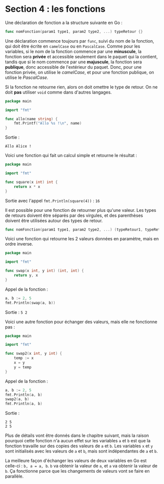 # Section 4 : les fonctions

Une déclaration de fonction a la structure suivante en Go :

```go
func nomFonction(param1 type1, param2 type2, ...) typeRetour {}
```

Une déclaration commence toujours par `func`, suivi du nom de la fonction, qui doit être écrite en `camelCase` ou
en `PascalCase`. Comme pour les variables, si le nom de la fonction commence par une **minuscule**, la fonction sera
**privée** et accessible seulement dans le paquet qui la contient, tandis que si le nom commence par une **majuscule**,
la fonction sera **publique**, donc accessible de l'extérieur du paquet. Donc, pour une fonction privée, on utilise le
_camelCase_, et pour une fonction publique, on utilise le _PascalCase_.

Si la fonction ne retourne rien, alors on doit omettre le type de retour. On ne doit **pas** utiliser `void` comme dans
d'autres langages.

```go
package main

import "fmt"

func allo(name string) {
	fmt.Printf("Allo %s !\n", name)
}
```

Sortie :

```
Allo Alice !
```

Voici une fonction qui fait un calcul simple et retourne le résultat :

```go
package main

import "fmt"

func square(x int) int {
	return x * x
}
```

Sortie avec l'appel `fmt.Println(square(4))` : `16`

Il est possible pour une fonction de retourner plus qu'une valeur. Les types de retours doivent être séparés par des
virgules, et des parenthèses doivent être utilisées autour des types de retour.

```go
func nomFonction(param1 type1, param2 type2, ...) (typeRetour1, typeRetour2, ...) {}
```

Voici une fonction qui retourne les 2 valeurs données en paramètre, mais en ordre inverse.

```go
package main

import "fmt"

func swap(x int, y int) (int, int) {
	return y, x
}
```

Appel de la fonction :

```go
a, b := 2, 5
fmt.Println(swap(a, b))
```

Sortie : `5 2`

Voici une autre fonction pour échanger des valeurs, mais elle ne fonctionne pas :

```go
package main

import "fmt"

func swap2(x int, y int) {
	temp := x
	x = y
	y = temp
}
```

Appel de la fonction :

```go
a, b := 2, 5
fmt.Println(a, b)
swap2(a, b)
fmt.Println(a, b)
```

Sortie :

```
2 5
2 5
```

Plus de détails vont être donnés dans le chapitre suivant, mais la raison pourquoi cette fonction n'a aucun effet sur
les variables `a` et `b` est que la fonction travaille sur des copies des valeurs de `a` et `b`. Les variables `x`
et `y` sont initialisés avec les valeurs de `a` et `b`, mais sont indépendantes de `a` et `b`.

La meilleure façon d'échanger les valeurs de deux variables en Go est celle-ci : `b, a = a, b`. `b` va obtenir la valeur
de `a`, et `a` va obtenir la valeur de `b`. Ça fonctionne parce que les changements de valeurs vont se faire en
parallèle.
